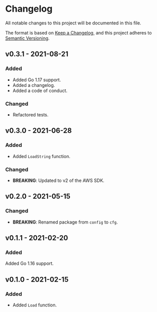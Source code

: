 # Changelog

All notable changes to this project will be documented in this file.

The format is based on [Keep a Changelog](https://keepachangelog.com/en/1.0.0/), and this project adheres to [Semantic Versioning](https://semver.org/spec/v2.0.0.html).

## v0.3.1 - 2021-08-21
### Added
* Added Go 1.17 support.
* Added a changelog.
* Added a code of conduct.

### Changed
* Refactored tests.

## v0.3.0 - 2021-06-28
### Added
* Added ```LoadString``` function.

### Changed
* **BREAKING**: Updated to v2 of the AWS SDK.

## v0.2.0 - 2021-05-15
### Changed
* **BREAKING**: Renamed package from ```config``` to ```cfg```.

## v0.1.1 - 2021-02-20
### Added
Added Go 1.16 support.

## v0.1.0 - 2021-02-15
### Added
* Added ```Load``` function.
